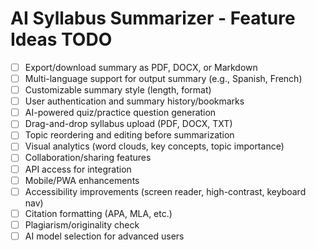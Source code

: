 # AI Syllabus Summarizer - Feature Ideas TODO

- [ ] Export/download summary as PDF, DOCX, or Markdown
- [ ] Multi-language support for output summary (e.g., Spanish, French)
- [ ] Customizable summary style (length, format)
- [ ] User authentication and summary history/bookmarks
- [ ] AI-powered quiz/practice question generation
- [ ] Drag-and-drop syllabus upload (PDF, DOCX, TXT)
- [ ] Topic reordering and editing before summarization
- [ ] Visual analytics (word clouds, key concepts, topic importance)
- [ ] Collaboration/sharing features
- [ ] API access for integration
- [ ] Mobile/PWA enhancements
- [ ] Accessibility improvements (screen reader, high-contrast, keyboard nav)
- [ ] Citation formatting (APA, MLA, etc.)
- [ ] Plagiarism/originality check
- [ ] AI model selection for advanced users
